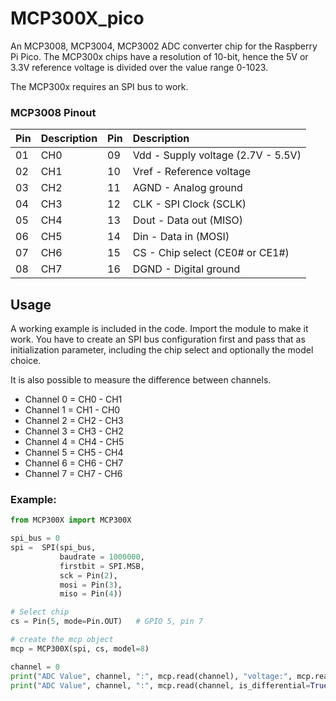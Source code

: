 # MCP300X\_pico
An MCP3008, MCP3004, MCP3002 ADC converter chip for the Raspberry Pi Pico.
The MCP300x chips have a resolution of 10-bit, hence the 5V or 3.3V reference voltage is divided over the value range 0-1023.

The MCP300x requires an SPI bus to work.


### MCP3008 Pinout

| Pin | Description | Pin | Description |
|-----|:------------|:----|:------------|
| 01  |     CH0     | 09  | Vdd - Supply voltage (2.7V - 5.5V) |
| 02  |     CH1     | 10  | Vref - Reference voltage |
| 03  |     CH2     | 11  | AGND - Analog ground |
| 04  |     CH3     | 12  | CLK - SPI Clock (SCLK) |
| 05  |     CH4     | 13  | Dout - Data out (MISO) |
| 06  |     CH5     | 14  | Din - Data in (MOSI) |
| 07  |     CH6     | 15  | CS - Chip select (CE0# or CE1#) |
| 08  |     CH7     | 16  | DGND - Digital ground |


## Usage

A working example is included in the code. Import the module to make it work.
You have to create an SPI bus configuration first and pass that as initialization parameter, including the chip select and optionally the model choice.

It is also possible to measure the difference between channels.
- Channel 0 = CH0 - CH1
- Channel 1 = CH1 - CH0
- Channel 2 = CH2 - CH3
- Channel 3 = CH3 - CH2
- Channel 4 = CH4 - CH5
- Channel 5 = CH5 - CH4
- Channel 6 = CH6 - CH7
- Channel 7 = CH7 - CH6


### Example:
``` python
from MCP300X import MCP300X

spi_bus = 0
spi =  SPI(spi_bus,
           baudrate = 1000000,
           firstbit = SPI.MSB,
           sck = Pin(2),
           mosi = Pin(3),
           miso = Pin(4))

# Select chip
cs = Pin(5, mode=Pin.OUT)   # GPIO 5, pin 7

# create the mcp object
mcp = MCP300X(spi, cs, model=8)

channel = 0
print("ADC Value", channel, ":", mcp.read(channel), "voltage:", mcp.readVolt(channel), "V", "raw:", mcp.readRAW(channel))
print("ADC Value", channel, ":", mcp.read(channel, is_differential=True), "raw:", mcp.readRAW(channel, is_differential=True))
```
